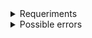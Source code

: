 <details close>
    <summary>Requeriments</summary>
    
    `
    pip install opencv-python
    pip install scikit-learn
    `

</details>

<details close>
    <summary>Possible errors</summary>
    
    #### If you have this error:
    ```console
    Traceback (most recent call last):
        File "/workspaces/Trabalho-Final-IA/main.py", line 1, in <module>
            import cv2
        File "/home/codespace/.python/current/lib/python3.10/site-packages/cv2/__init__.py", line 181, in <module>
            bootstrap()
        File "/home/codespace/.python/current/lib/python3.10/site-packages/cv2/__init__.py", line 153, in bootstrap
            native_module = importlib.import_module("cv2")
        File "/home/codespace/.python/current/lib/python3.10/importlib/__init__.py", line 126, in import_module
            return _bootstrap._gcd_import(name[level:], package, level)
    ImportError: libGL.so.1: cannot open shared object file: No such file or directory
    ```
    #### Solution:
    `
    sudo apt install libgl1-mesa-glx -y
    `

</details>